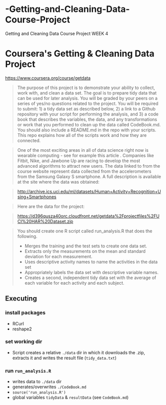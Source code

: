 # -Getting-and-Cleaning-Data-Course-Project
 Getting and Cleaning Data Course Project WEEK 4
 
 
 Coursera's Getting & Cleaning Data Project
=====================================
https://www.coursera.org/course/getdata

>The purpose of this project is to demonstrate your ability to collect, work with, and clean a data set. The goal is to prepare tidy data that can be used for later analysis. You will be graded by your peers on a series of yes/no questions related to the project. You will be required to submit: 1) a tidy data set as described below, 2) a link to a Github repository with your script for performing the analysis, and 3) a code book that describes the variables, the data, and any transformations or work that you performed to clean up the data called CodeBook.md. You should also include a README.md in the repo with your scripts. This repo explains how all of the scripts work and how they are connected.  

>One of the most exciting areas in all of data science right now is wearable computing - see for example this article . Companies like Fitbit, Nike, and Jawbone Up are racing to develop the most advanced algorithms to attract new users. The data linked to from the course website represent data collected from the accelerometers from the Samsung Galaxy S smartphone. A full description is available at the site where the data was obtained: 

>http://archive.ics.uci.edu/ml/datasets/Human+Activity+Recognition+Using+Smartphones 

>Here are the data for the project: 

>https://d396qusza40orc.cloudfront.net/getdata%2Fprojectfiles%2FUCI%20HAR%20Dataset.zip 

>You should create one R script called run_analysis.R that does the following. 
>* Merges the training and the test sets to create one data set.
>* Extracts only the measurements on the mean and standard deviation for each measurement. 
>* Uses descriptive activity names to name the activities in the data set
>* Appropriately labels the data set with descriptive variable names. 
>* Creates a second, independent tidy data set with the average of each variable for each activity and each subject.

## Executing

### install packages 
* RCurl
* reshape2

### set working dir
* Script creates a relative `./data` dir in which it downloads the .zip, extracts it and writes the result file (`tidy_data.txt`)

### run `run_analysis.R`
* writes data to `./data` dir
* generates/overwrites `./CodeBook.md`
* `source('run_analysis.R')`
* global variables `tidyData` & `resultData` (see `CodeBook.md`)
